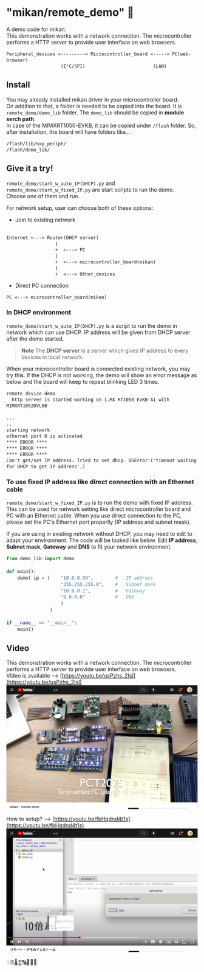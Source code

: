 # "mikan/remote_demo" 🍊
A demo code for mikan.  
This demonstration works with a network connection. The microcontroller performs a HTTP server to provide user interface on web browsers.  

```
Peripheral_devices <---------> Mictocontroller_board <-----> PC(web-browser)
                    (I²C/SPI)                         (LAN)
```

## Install
You may already installed mikan driver in your microcontroller board.  
On addition to that, a folder is needed to be copied into the board. 
It is `remote_demo/demo_lib` folder. The `demo_lib` should be copied in **module serch path**.  
In case of the MIMXRT1050-EVKB, it can be copied under `/flash` folder. 
So, after installation, the board will have folders like...
```
/flash/lib/nxp_periph/
/flash/demo_lib/
```

## Give it a try!
`remote_demo/start_w_auto_IP(DHCP).py` and `remote_demo/start_w_fixed_IP.py` are start scripts to run the demo.  
Choose one of them and run. 

For network setup, user can choose both of these options: 
- Join to existing network
```

Internet <---> Router(DHCP server)
                  |
                  +  <---> PC
                  |
                  +  <---> microcontroller_board(mikan)
                  |
                  +  <---> Other_devices
```
- Direct PC connection
```
PC <---> microcontroller_board(mikan)
```

### In DHCP environment

`remote_demo/start_w_auto_IP(DHCP).py` is a script to run the demo in network which can use DHCP. 
IP address will be given from DHCP server after the demo started. 

> **Note**
The **DHCP server** is a server which gives IP address to every devices in local network.  

When your microcontroller board is connected existing network, you may try this. If the DHCP is not working, the demo will show an error message as below and the board will keep to repeat blinking LED 3 times. 

```
remote device demo
  http server is started working on i.MX RT1050 EVKB-A1 with MIMXRT1052DVL6B

...
..
starting network
ethernet port 0 is activated
**** ERROR ****
**** ERROR ****
**** ERROR ****
Can't get/set IP address. Tried to set dhcp. OSError:('timeout waiting for DHCP to get IP address',)
```

### To use fixed IP address like direct connection with an Ethernet cable
`remote_demo/start_w_fixed_IP.py` is to run the demo with fixed IP address. 
This can be used for network setting like direct microcontroller board and PC with an Ethernet cable. 
When you use direct connection to the PC, please set the PC's Ethernet port properlly (IP address and subnet mask).  
 
If you are using in existing network without DHCP, you may need to edit to adapt your environment. 
The code will be looked like below. Edit **IP address**, **Subnet mask**, **Gateway** and **DNS** to fit your network environment. 

```python
from demo_lib import demo

def main():
	demo( ip = (	"10.0.0.99", 		#	IP address
					"255.255.255.0", 	#	Subnet mask
					"10.0.0.1", 		#	Gateway
					"0.0.0.0" 			#	DNS
					)
				)

if __name__ == "__main__":
	main()
```

## Video

This demonstration works with a network connection. The microcontroller performs a HTTP server to provide user interface on web browsers.  
Video is available --> [https://youtu.be/usPzhs_2IsI](https://youtu.be/usPzhs_2IsI)   
[![](https://github.com/teddokano/additional_files/blob/main/mikan/img/remo_demo_perform.png)](https://youtu.be/usPzhs_2IsI)
 

How to setup? --> [https://youtu.be/fkHqdnd4t1s](https://youtu.be/fkHqdnd4t1s)  
[![](https://github.com/teddokano/additional_files/blob/main/mikan/img/remo_demo_install.png)](https://youtu.be/fkHqdnd4t1s)

💡⏰🌡️↕🔠🔄💁🍎
